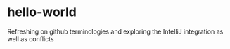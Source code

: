 # hello-world

Refreshing on github terminologies and exploring the IntelliJ integration as well as conflicts
